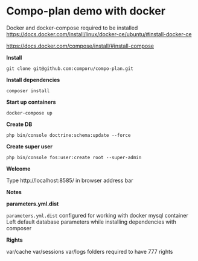 Compo-plan demo with docker 
=========

Docker and docker-compose required to be installed
https://docs.docker.com/install/linux/docker-ce/ubuntu/#install-docker-ce

https://docs.docker.com/compose/install/#install-compose

**Install**

`git clone git@github.com:comporu/compo-plan.git`

**Install dependencies**

`composer install`

**Start up containers**

`docker-compose up`

**Create DB**

`php bin/console doctrine:schema:update --force`


**Create super user**

`php bin/console fos:user:create root --super-admin`

**Welcome**

Type http://localhost:8585/ in browser address bar

**Notes**

**parameters.yml.dist**

`parameters.yml.dist` configured for working with docker mysql container
Left default database parameters while installing dependencies with composer

**Rights**

var/cache
var/sessions
var/logs folders required to have 777 rights